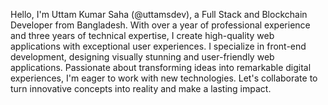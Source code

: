 Hello, I'm Uttam Kumar Saha (@uttamsdev), a Full Stack and Blockchain Developer from Bangladesh. With over a year of professional experience and three years of technical expertise, I create high-quality web applications with exceptional user experiences. I specialize in front-end development, designing visually stunning and user-friendly web applications. Passionate about transforming ideas into remarkable digital experiences, I'm eager to work with new technologies. Let's collaborate to turn innovative concepts into reality and make a lasting impact.

